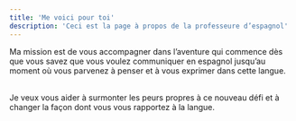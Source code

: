 ```yaml
---  
title: 'Me voici pour toi'  
description: 'Ceci est la page à propos de la professeure d’espagnol'  
---  
```

Ma mission est de vous accompagner dans l’aventure qui commence dès que vous savez que vous voulez communiquer en espagnol jusqu’au moment où vous parvenez à penser et à vous exprimer dans cette langue.<br><br>  

Je veux vous aider à surmonter les peurs propres à ce nouveau défi et à changer la façon dont vous vous rapportez à la langue.  